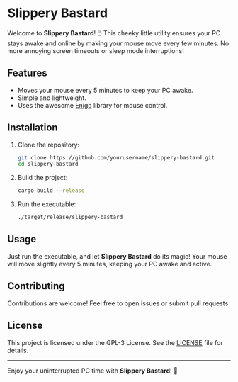 # Slippery Bastard

Welcome to **Slippery Bastard**! 🖱️ This cheeky little utility ensures your PC stays awake and online by making your mouse move every few minutes. No more annoying screen timeouts or sleep mode interruptions!

## Features

- Moves your mouse every 5 minutes to keep your PC awake.
- Simple and lightweight.
- Uses the awesome [Enigo](https://crates.io/crates/enigo) library for mouse control.

## Installation

1. Clone the repository:

   ```sh
   git clone https://github.com/yourusername/slippery-bastard.git
   cd slippery-bastard
   ```

2. Build the project:

   ```sh
   cargo build --release
   ```

3. Run the executable:

   ```sh
   ./target/release/slippery-bastard
   ```

## Usage

Just run the executable, and let **Slippery Bastard** do its magic! Your mouse will move slightly every 5 minutes, keeping your PC awake and active.

## Contributing

Contributions are welcome! Feel free to open issues or submit pull requests.

## License

This project is licensed under the GPL-3 License. See the [LICENSE](LICENSE) file for details.

---

Enjoy your uninterrupted PC time with **Slippery Bastard**! 🎉
